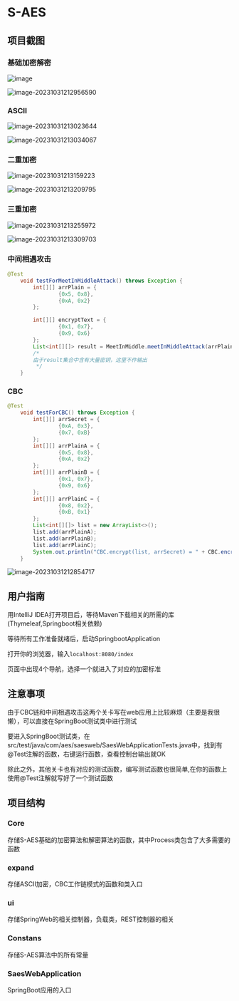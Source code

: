 # S-AES

## 项目截图

### 基础加密解密

![image](https://github.com/Mantoizzz/SaesWeb/assets/116716120/c7cb1869-e12b-4215-bcf0-ecda9a6ecc2f)


![image-20231031212956590](C:\Users\DELL\AppData\Roaming\Typora\typora-user-images\image-20231031212956590.png)

### ASCII

![image-20231031213023644](C:\Users\DELL\AppData\Roaming\Typora\typora-user-images\image-20231031213023644.png)

![image-20231031213034067](C:\Users\DELL\AppData\Roaming\Typora\typora-user-images\image-20231031213034067.png)

### 二重加密

![image-20231031213159223](C:\Users\DELL\AppData\Roaming\Typora\typora-user-images\image-20231031213159223.png)

![image-20231031213209795](C:\Users\DELL\AppData\Roaming\Typora\typora-user-images\image-20231031213209795.png)

### 三重加密

![image-20231031213255972](C:\Users\DELL\AppData\Roaming\Typora\typora-user-images\image-20231031213255972.png)

![image-20231031213309703](C:\Users\DELL\AppData\Roaming\Typora\typora-user-images\image-20231031213309703.png)

### 中间相遇攻击

```java
@Test
    void testForMeetInMiddleAttack() throws Exception {
        int[][] arrPlain = {
                {0x5, 0x8},
                {0xA, 0x2}
        };

        int[][] encryptText = {
                {0x1, 0x7},
                {0x9, 0x6}
        };
        List<int[][]> result = MeetInMiddle.meetInMiddleAttack(arrPlain, encryptText);
        /*
        由于result集合中含有大量密钥，这里不作输出
         */
    }
```

### CBC

```java
@Test
    void testForCBC() throws Exception {
        int[][] arrSecret = {
                {0xA, 0x3},
                {0x7, 0xB}
        };
        int[][] arrPlainA = {
                {0x5, 0x8},
                {0xA, 0x2}
        };
        int[][] arrPlainB = {
                {0x1, 0x7},
                {0x9, 0x6}
        };
        int[][] arrPlainC = {
                {0x8, 0x2},
                {0xB, 0x1}
        };
        List<int[][]> list = new ArrayList<>();
        list.add(arrPlainA);
        list.add(arrPlainB);
        list.add(arrPlainC);
        System.out.println("CBC.encrypt(list, arrSecret) = " + CBC.encrypt(list, arrSecret));
    }
```

![image-20231031212854717](C:\Users\DELL\AppData\Roaming\Typora\typora-user-images\image-20231031212854717.png)

## 用户指南

用IntelliJ IDEA打开项目后，等待Maven下载相关的所需的库(Thymeleaf,Springboot相关依赖)

等待所有工作准备就绪后，启动SpringbootApplication

打开你的浏览器，输入`localhost:8080/index`

页面中出现4个导航，选择一个就进入了对应的加密标准



## 注意事项

由于CBC链和中间相遇攻击这两个关卡写在web应用上比较麻烦（主要是我很懒），可以直接在SpringBoot测试类中进行测试



要进入SpringBoot测试类，在src/test/java/com/aes/saesweb/SaesWebApplicationTests.java中，找到有@Test注解的函数，右键运行函数，查看控制台输出就OK



除此之外，其他关卡也有对应的测试函数，编写测试函数也很简单,在你的函数上使用@Test注解就写好了一个测试函数

## 项目结构

### Core

存储S-AES基础的加密算法和解密算法的函数，其中Process类包含了大多需要的函数

### expand

存储ASCII加密，CBC工作链模式的函数和类入口

### ui

存储SpringWeb的相关控制器，负载类，REST控制器的相关

### Constans

存储S-AES算法中的所有常量

### SaesWebApplication

SpringBoot应用的入口

